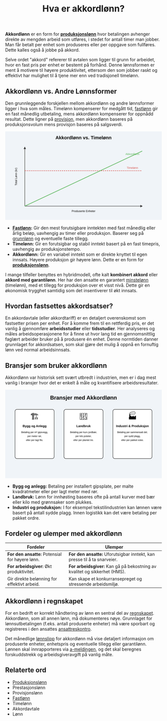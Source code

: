 ﻿---
title: "Hva er akkordlønn?"
meta_title: "Hva er akkordlønn?"
meta_description: '**Akkordlønn** er en form for **[produksjonslønn](/blogs/regnskap/hva-er-produksjonslonn "Hva er Produksjonslønn? Komplett Guide til Produksjonsbasert Lønn"...'
slug: hva-er-akkordlonn
type: blog
layout: pages/single
---

**Akkordlønn** er en form for **[produksjonslønn](/blogs/regnskap/hva-er-produksjonslonn "Hva er Produksjonslønn? Komplett Guide til Produksjonsbasert Lønn")** hvor betalingen avhenger direkte av mengden arbeid som utføres, i stedet for antall timer man jobber. Man får betalt per enhet som produseres eller per oppgave som fullføres. Dette kalles også å jobbe på akkord.

Selve ordet "akkord" refererer til avtalen som ligger til grunn for arbeidet, hvor en fast pris per enhet er bestemt på forhånd. Denne lønnsformen er ment å motivere til høyere produktivitet, ettersom den som jobber raskt og effektivt har mulighet til å tjene mer enn ved tradisjonell timelønn.

## Akkordlønn vs. Andre Lønnsformer

Den grunnleggende forskjellen mellom akkordlønn og andre lønnsformer ligger i hva som måles. Timelønn kompenserer for medgått tid, [fastlønn](/blogs/regnskap/hva-er-fastlonn "Hva er Fastlønn i Regnskap?") gir en fast månedlig utbetaling, mens akkordlønn kompenserer for oppnådd resultat. Dette ligner på [provisjon](/blogs/regnskap/hva-er-provisjon "Hva er Provisjon? Komplett Guide til Provisjon i Regnskap og Lønn"), men akkordlønn baseres på produksjonsvolum mens provisjon baseres på salgsverdi.

![Akkordlønn vs. Timelønn](akkordlonn-vs-timelonn.svg)

*   **[Fastlønn](/blogs/regnskap/hva-er-fastlonn "Hva er Fastlønn i Regnskap?"):** Gir den mest forutsigbare inntekten med fast månedlig eller årlig beløp, uavhengig av timer eller produksjon. Baserer seg på [grunnlønn](/blogs/regnskap/hva-er-grunnlonn "Hva er Grunnlønn i Regnskap?") og eventuelle faste tillegg.
*   **Timelønn:** Gir en forutsigbar og stabil inntekt basert på en fast timepris, uavhengig av produksjonstempo.
*   **Akkordlønn:** Gir en variabel inntekt som er direkte knyttet til egen innsats. Høyere produksjon gir høyere lønn. Dette er en form for **[produksjonslønn](/blogs/regnskap/hva-er-produksjonslonn "Hva er Produksjonslønn? Komplett Guide til Produksjonsbasert Lønn")**.

I mange tilfeller benyttes en hybridmodell, ofte kalt **kombinert akkord** eller **akkord med garantilønn**. Her har den ansatte en garantert [minstelønn](/blogs/regnskap/minstelonn "Minstelønn i Regnskap") (timelønn), med et tillegg for produksjon over et visst nivå. Dette gir en økonomisk trygghet samtidig som det insentiverer til økt innsats.

## Hvordan fastsettes akkordsatser?

En akkordavtale (eller akkordtariff) er en detaljert overenskomst som fastsetter prisen per enhet. For å komme frem til en rettferdig pris, er det vanlig å gjennomføre **arbeidsstudier** eller **tidsstudier**. Her analyseres og måles arbeidsoperasjonene for å finne ut hvor lang tid en gjennomsnittlig faglært arbeider bruker på å produsere én enhet. Denne normtiden danner grunnlaget for akkordsatsen, som skal gjøre det mulig å oppnå en fornuftig lønn ved normal arbeidsinnsats.

## Bransjer som bruker akkordlønn

Akkordlønn var historisk sett svært utbredt i industrien, men er i dag mest vanlig i bransjer hvor det er enkelt å måle og kvantifisere arbeidsresultater.

![Bransjer med Akkordlønn](akkordlonn-industries.svg)

*   **Bygg og anlegg:** Betaling per installert gipsplate, per malte kvadratmeter eller per lagt meter med rør.
*   **Landbruk:** Lønn for innhøsting baseres ofte på antall kurver med bær eller kilo med grønnsaker som plukkes.
*   **Industri og produksjon:** I for eksempel tekstilindustrien kan lønnen være basert på antall sydde plagg. Innen logistikk kan det være betaling per pakket ordre.

## Fordeler og ulemper med akkordlønn

| Fordeler                                       | Ulemper                                                                 |
| ---------------------------------------------- | ----------------------------------------------------------------------- |
| **For den ansatte:** Potensial for høyere lønn.  | **For den ansatte:** Uforutsigbar inntekt, kan presse til å ta snarveier. |
| **For arbeidsgiver:** Økt produktivitet.       | **For arbeidsgiver:** Kan gå på bekostning av kvalitet og sikkerhet (HMS). |
| Gir direkte belønning for effektivt arbeid.    | Kan skape et konkurransepreget og stressende arbeidsmiljø.                |

## Akkordlønn i regnskapet

For en bedrift er korrekt håndtering av lønn en sentral del av [regnskapet](/blogs/regnskap/hva-er-regnskap "Hva er regnskap?"). Akkordlønn, som all annen lønn, må dokumenteres nøye. Grunnlaget for lønnsutbetalingen (f.eks. antall produserte enheter) må være sporbart og registreres i den ansattes [ansattreskontro](/blogs/regnskap/hva-er-ansattreskontro "Hva er Ansattreskontro? En Guide til Ansattkontoer i Regnskap"). 

Det månedlige [lønnslipp](/blogs/regnskap/hva-er-lonnslipp "Hva er Lønnslipp i Regnskap? Komplett Guide til Lønnsspecifikasjon") for akkordlønn må vise detaljert informasjon om produserte enheter, enhetspris og eventuelle tillegg eller garantilønn. Lønnen skal innrapporteres via [a-meldingen](/blogs/regnskap/hva-er-a-melding "Hva er a-melding?"), og det skal beregnes forskuddstrekk og arbeidsgiveravgift på vanlig måte.

## Relaterte ord

*   [Produksjonslønn](/blogs/regnskap/hva-er-produksjonslonn "Hva er Produksjonslønn? Komplett Guide til Produksjonsbasert Lønn")
*   Prestasjonslønn
*   Provisjonslønn
*   [Fastlønn](/blogs/regnskap/hva-er-fastlonn "Hva er Fastlønn i Regnskap?")
*   Timelønn
*   Akkordavtale
*   Lønn











